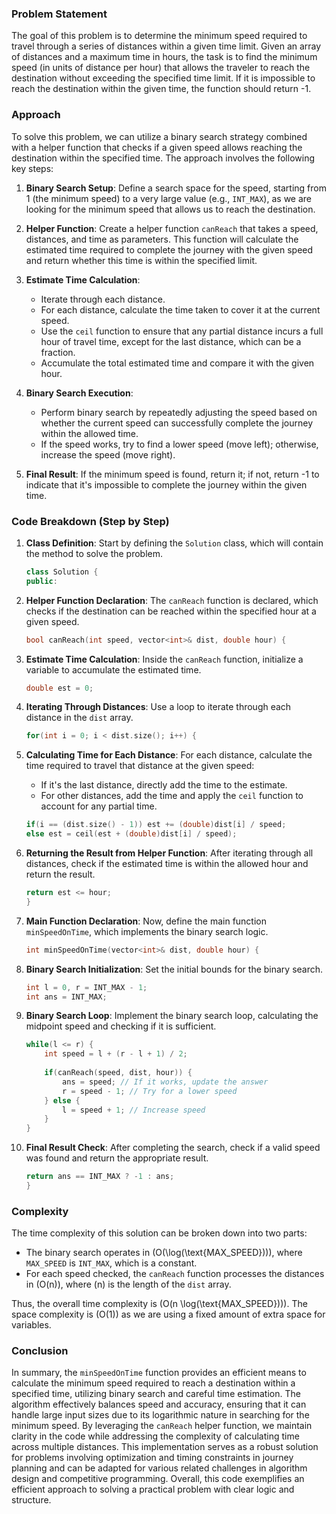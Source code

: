 ### Problem Statement

The goal of this problem is to determine the minimum speed required to travel through a series of distances within a given time limit. Given an array of distances and a maximum time in hours, the task is to find the minimum speed (in units of distance per hour) that allows the traveler to reach the destination without exceeding the specified time limit. If it is impossible to reach the destination within the given time, the function should return -1.

### Approach

To solve this problem, we can utilize a binary search strategy combined with a helper function that checks if a given speed allows reaching the destination within the specified time. The approach involves the following key steps:

1. **Binary Search Setup**: Define a search space for the speed, starting from 1 (the minimum speed) to a very large value (e.g., `INT_MAX`), as we are looking for the minimum speed that allows us to reach the destination.

2. **Helper Function**: Create a helper function `canReach` that takes a speed, distances, and time as parameters. This function will calculate the estimated time required to complete the journey with the given speed and return whether this time is within the specified limit.

3. **Estimate Time Calculation**:
   - Iterate through each distance.
   - For each distance, calculate the time taken to cover it at the current speed.
   - Use the `ceil` function to ensure that any partial distance incurs a full hour of travel time, except for the last distance, which can be a fraction.
   - Accumulate the total estimated time and compare it with the given hour.

4. **Binary Search Execution**: 
   - Perform binary search by repeatedly adjusting the speed based on whether the current speed can successfully complete the journey within the allowed time.
   - If the speed works, try to find a lower speed (move left); otherwise, increase the speed (move right).

5. **Final Result**: If the minimum speed is found, return it; if not, return -1 to indicate that it's impossible to complete the journey within the given time.

### Code Breakdown (Step by Step)

1. **Class Definition**: Start by defining the `Solution` class, which will contain the method to solve the problem.

    ```cpp
    class Solution {
    public:
    ```

2. **Helper Function Declaration**: The `canReach` function is declared, which checks if the destination can be reached within the specified hour at a given speed.

    ```cpp
    bool canReach(int speed, vector<int>& dist, double hour) {
    ```

3. **Estimate Time Calculation**: Inside the `canReach` function, initialize a variable to accumulate the estimated time.

    ```cpp
    double est = 0;
    ```

4. **Iterating Through Distances**: Use a loop to iterate through each distance in the `dist` array.

    ```cpp
    for(int i = 0; i < dist.size(); i++) {
    ```

5. **Calculating Time for Each Distance**: For each distance, calculate the time required to travel that distance at the given speed:
   - If it's the last distance, directly add the time to the estimate.
   - For other distances, add the time and apply the `ceil` function to account for any partial time.

    ```cpp
    if(i == (dist.size() - 1)) est += (double)dist[i] / speed; 
    else est = ceil(est + (double)dist[i] / speed);
    ```

6. **Returning the Result from Helper Function**: After iterating through all distances, check if the estimated time is within the allowed hour and return the result.

    ```cpp
    return est <= hour;
    }
    ```

7. **Main Function Declaration**: Now, define the main function `minSpeedOnTime`, which implements the binary search logic.

    ```cpp
    int minSpeedOnTime(vector<int>& dist, double hour) {
    ```

8. **Binary Search Initialization**: Set the initial bounds for the binary search.

    ```cpp
    int l = 0, r = INT_MAX - 1;
    int ans = INT_MAX;
    ```

9. **Binary Search Loop**: Implement the binary search loop, calculating the midpoint speed and checking if it is sufficient.

    ```cpp
    while(l <= r) {
        int speed = l + (r - l + 1) / 2;
        
        if(canReach(speed, dist, hour)) {
            ans = speed; // If it works, update the answer
            r = speed - 1; // Try for a lower speed
        } else {
            l = speed + 1; // Increase speed
        }
    }
    ```

10. **Final Result Check**: After completing the search, check if a valid speed was found and return the appropriate result.

    ```cpp
    return ans == INT_MAX ? -1 : ans;
    }
    ```

### Complexity

The time complexity of this solution can be broken down into two parts:
- The binary search operates in \(O(\log(\text{MAX\_SPEED}))\), where `MAX_SPEED` is `INT_MAX`, which is a constant.
- For each speed checked, the `canReach` function processes the distances in \(O(n)\), where \(n\) is the length of the `dist` array.

Thus, the overall time complexity is \(O(n \log(\text{MAX\_SPEED}))\). The space complexity is \(O(1)\) as we are using a fixed amount of extra space for variables.

### Conclusion

In summary, the `minSpeedOnTime` function provides an efficient means to calculate the minimum speed required to reach a destination within a specified time, utilizing binary search and careful time estimation. The algorithm effectively balances speed and accuracy, ensuring that it can handle large input sizes due to its logarithmic nature in searching for the minimum speed. By leveraging the `canReach` helper function, we maintain clarity in the code while addressing the complexity of calculating time across multiple distances. This implementation serves as a robust solution for problems involving optimization and timing constraints in journey planning and can be adapted for various related challenges in algorithm design and competitive programming. Overall, this code exemplifies an efficient approach to solving a practical problem with clear logic and structure.